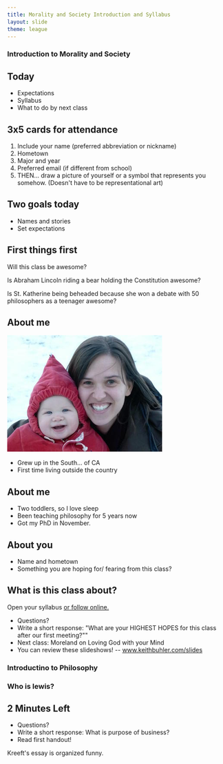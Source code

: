 ```yaml
---
title: Morality and Society Introduction and Syllabus
layout: slide
theme: league
---
```


<section><!--Syllabus begin-->
<section data-background="http://cdn.bloody-disgusting.com/wp-content/uploads/2015/03/Sunshine.jpg" data-markdown><!--Intro slide begin-->

# Introduction to Morality and Society

</section> <!--Intro slide end-->
<section data-markdown> 

## Today

* Expectations
* Syllabus
* What to do by next class

</section><section data-markdown>

## 3x5 cards for attendance

1. Include your name (preferred abbreviation or nickname)
2. Hometown
3. Major and year
4. Preferred email (if different from school)
5. THEN... draw a picture of yourself or a symbol that represents you somehow. (Doesn't have to be representational art)

</section><section data-markdown>

## Two goals today

- Names and stories
- Set expectations

</section><section data-markdown>

## First things first

Will this class be awesome?

</section><section data-background="https://img0.etsystatic.com/000/0/6230905/il_570xN.231283212.jpg">

Is Abraham Lincoln riding a bear holding the Constitution awesome?

</section><section data-background="http://www.wikigallery.org/paintings/223501-224000/223722/painting1.jpg">

Is St. Katherine being beheaded because she won a debate with 50 philosophers as a teenager awesome?

</section><section data-markdown>


## About me

![Josiah in the snow](/images/josiah-snow.jpg)

- Grew up in the South... of CA
- First time living outside the country

</section><section data-markdown>

## About me

- Two toddlers, so I love sleep
- Been teaching philosophy for 5 years now
- Got my PhD in November.

</section><section data-markdown>

## About you

* Name and hometown
* Something you are hoping for/ fearing from this class?

</section><section data-markdown>


## What is this class about?

Open your syllabus [or follow online.](http://www.keithbuhler.com/introduction)

</section><section data-markdown>

* Questions?
* Write a short response: "What are your HIGHEST HOPES for this class after our first meeting?""
* Next class: Moreland on Loving God with your Mind
* You can review these slideshows! -- www.keithbuhler.com/slides


</section>
</section><!--Syllabus end-->


<section><!--Wed, Intro begin-->
<section data-background="http://static.tumblr.com/6433c819c8544bb9e6d643dc5c92df28/x9itfym/Uvomgzw2x/tumblr_static_aslan-lion-3-chronicles-of-narnia-voyage-of-the-dawn-treader-wallpaper.jpg" data-markdown>

# Introductino to Philosophy

### Who is lewis?

</section><section data-markdown>



## 2 Minutes Left
* Questions?
* Write a short response: What is purpose of business?
* Read first handout! 

Kreeft's essay is organized funny.

</section>
</section> <!--Friday, Intro end-->
